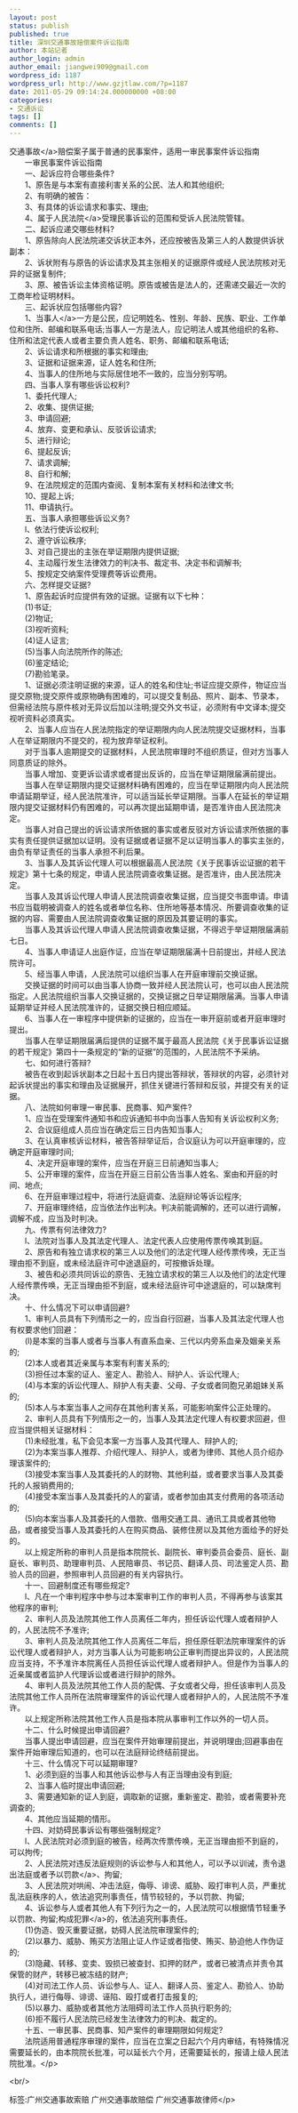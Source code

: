 ```yaml
---
layout: post
status: publish
published: true
title: 深圳交通事故赔偿案件诉讼指南
author: 本站记者
author_login: admin
author_email: jiangwei909@gmail.com
wordpress_id: 1187
wordpress_url: http://www.gzjtlaw.com/?p=1187
date: 2011-05-29 09:14:24.000000000 +08:00
categories:
- 交通诉讼
tags: []
comments: []
---
```

<p><a>交通事故<&#47;a>赔偿案子属于普通的民事案件，适用一审民事案件诉讼指南<br>　　一审民事案件诉讼指南<br>　　一、起诉应符合哪些条件?<br>　　1、原告是与本案有直接利害关系的公民、法人和其他组织;<br>　　2、有明确的被告：<br>　　3、有具体的诉讼请求和事实、理由;<br>　　4、属于<a>人民法院<&#47;a>受理民事诉讼的范围和受诉人民法院管辖。<br>　　二、起诉应递交哪些材料?<br>　　1、原告除向人民法院递交诉状正本外，还应按被告及第三人的人数提供诉状副本：<br>　　2、诉状附有与原告的诉讼请求及其主张相关的证据原件或经人民法院核对无异的证据复制件;<br>　　3、原、被告诉讼主体资格证明。原告或被告是法人的，还需递交最近一次的工商年检证明材料。<br>　　三、起诉状应包括哪些内容?<br>　　1、<a>当事人<&#47;a>一方是公民，应记明姓名、性别、年龄、民族、职业、工作单位和住所、邮编和联系电话;当事人一方是法人，应记明法人或其他组织的名称、住所和法定代表人或者主要负责人姓名、职务、邮编和联系电话;<br>　　2、诉讼请求和所根据的事实和理由;<br>　　3、证据和证据来源，证人姓名和住所;<br>　　4、当事人的住所地与实际居住地不一致的，应当分别写明。<br>　　四、当事人享有哪些诉讼权利?<br>　　1、委托代理人;<br>　　2、收集、提供证据;<br>　　3、申请回避;<br>　　4、放弃、变更和承认、反驳诉讼请求;<br>　　5、进行辩论;<br>　　6、提起反诉;<br>　　7、请求调解;<br>　　8、自行和解;<br>　　9、在法院规定的范围内查阅、复制本案有关材料和法律文书;<br>　　10、提起上诉;<br>　　11、申请执行。<br>　　五、当事人承担哪些诉讼义务?<br>　　l、依法行使诉讼权利;<br>　　2、遵守诉讼秩序;<br>　　3、对自己提出的主张在举证期限内提供证据;<br>　　4、主动履行发生法律效力的判决书、裁定书、决定书和调解书;<br>　　5、按规定交纳案件受理费等诉讼费用。<br>　　六、怎样提交证据?<br>　　1、原告起诉时应提供有效的证据。证据有以下七种：<br>　　(1)书证;<br>　　(2)物证;<br>　　(3)视听资料;<br>　　(4)证人证言;<br>　　(5)当事人向法院所作的陈述;<br>　　(6)鉴定结论;<br>　　(7)勘验笔录。<br>　　1、证据必须注明证据的来源，证人的姓名和住址;书证应提交原件，物证应当提交原物;提交原件或原物确有困难的，可以提交复制品、照片、副本、节录本，但需经法院与原件核对无异议后加以注明;提交外文书证，必须附有中文译本;提交视听资料必须真实。<br>　　2、当事人应当在人民法院指定的举证期限内向人民法院提交证据材料，当事人在举证期限内不提交的，视为放弃举证权利。<br>　　对于当事人逾期提交的证据材料，人民法院审理时不组织质证，但对方当事人同意质证的除外。<br>　　当事人增加、变更诉讼请求或者提出反诉的，应当在举证期限届满前提出。<br>　　当事人在举证期限内提交证据材料确有困难的，应当在举证期限内向人民法院申请延期举证，经人民法院准许，可以适当延长举证期限。当事人在延长的举证期限内提交证据材料仍有困难的，可以再次提出延期申请，是否准许由人民法院决定。<br>　　当事人对自己提出的诉讼请求所依据的事实或者反驳对方诉讼请求所依据的事实有责任提供证据加以证明。没有证据或者证据不足以证明当事人的事实主张的，由负有举证责任的当事人承担不利后果。<br>　　3、当事人及其诉讼代理人可以根据最高人民法院《关于民事诉讼证据的若干规定》第十七条的规定，申请人民法院调查收集证据。是否准许，由人民法院决定。<br>　　当事人及其诉讼代理人申请人民法院调查收集证据，应当提交书面申请。申请书应当载明被调查人的姓名或者单位名称、住所地等基本情况、所要调查收集的证据的内容、需要由人民法院调查收集证据的原因及其要证明的事实。<br>　　当事人及其诉讼代理人申请人民法院调查收集证据，不得迟于举证期限届满前七日。<br>　　4、当事人申请证人出庭作证，应当在举证期限届满十日前提出，并经人民法院许可。<br>　　5、经当事人申请，人民法院可以组织当事人在开庭审理前交换证据。<br>　　交换证据的时间可以由当事人协商一致并经人民法院认可，也可以由人民法院指定。人民法院组织当事人交换证据的，交换证据之日举证期限届满。当事人申请延期举证并经人民法院准许的，证据交换日相应顺延。<br>　　6、当事人在一审程序中提供新的证据的，应当在一审开庭前或者开庭审理时提出。<br>　　当事人在举证期限届满后提供的证据不属于最高人民法院《关于民事诉讼证据的若干规定》第四十一条规定的&ldquo;新的证据&rdquo;的范围的，人民法院不予采纳。<br>　　七、如何进行答辩?<br>　　被告在收到起诉状副本之日起十五日内提出答辩状，答辩状的内容，必须针对起诉状提出的事实和理由及证据展开，抓住关键进行答辩和反驳，并提交有关的证据。<br>　　八、法院如何审理一审民事、民商事、知产案件?<br>　　1、应当在受理案件通知书和应诉通知书中向当事人告知有关诉讼权利义务;<br>　　2、合议庭组成人员应当在确定后三日内告知当事人;<br>　　3、在认真审核诉讼材料，被告答辩举证后，合议庭认为可以开庭审理的，应确定开庭审理时间;<br>　　4、决定开庭审理的案件，应当在开庭三日前通知当事人;<br>　　5、公开审理的案件，应当在开庭三日前公告当事人姓名、案由和开庭的时间、地点;<br>　　6、在开庭审理过程中，将进行法庭调查、法庭辩论等诉讼程序;<br>　　7、开庭审理终结，应当依法作出判决。判决前能调解的，还可以进行调解，调解不成，应当及时判决。<br>　　九、传票有何法律效力?<br>　　l、法院对当事人及其法定代理人、法定代表人应使用传票传唤其到庭。<br>　　2、原告和有独立请求权的第三人以及他们的法定代理人经传票传唤，无正当理由拒不到庭，或未经法庭许可中途退庭的，可按撤诉处理。<br>　　3、被告和必须共同诉讼的原告、无独立请求权的第三人以及他们的法定代理人经传票传唤，无正当理由拒不到庭，或未经法庭许可中途退庭的，可以缺席判决。<br>　　十、什么情况下可以申请回避?<br>　　1、审判人员具有下列情形之一的，应当自行回避，当事人及其法定代理人也有权要求他们回避：<br>　　(l)是本案的当事人或者与当事人有直系血亲、三代以内旁系血亲及姻亲关系的;<br>　　(2)本人或者其近亲属与本案有利害关系的;<br>　　(3)担任过本案的证人、鉴定人、勘验人、辩护人、诉讼代理人;<br>　　(4)与本案的诉讼代理人、辩护人有夫妻、父母、子女或者同胞兄弟姐妹关系的;<br>　　(5)本人与本案当事人之间存在其他利害关系，可能影响案件公正处理的。<br>　　2、审判人员具有下列情形之一的，当事人及其法定代理人有权要求回避，但应当提供相关证据材料：<br>　　(1)未经批准，私下会见本案一方当事人及其代理人、辩护人的;<br>　　(2)为本案当事人推荐、介绍代理人、辩护人，或者为律师、其他人员介绍办理该案件的;<br>　　(3)接受本案当事人及其委托的人的财物、其他利益，或者要求当事人及其委托的人报销费用的;<br>　　(4)接受本案当事人及其委托的人的宴请，或者参加由其支付费用的各项活动的;<br>　　(5)向本案当事人及其委托的人借款、借用交通工具、通讯工具或者其他物品，或者接受当事人及其委托的人在购买商品、装修住房以及其他方面给予的好处的。<br>　　以上规定所称的审判人员是指本院院长、副院长、审判委员会委员、庭长、副庭长、审判员、助理审判员、人民陪审员、书记员、翻译人员、司法鉴定人员、勘验人员的回避，参照审判人员回避的有关内容执行。<br>　　十一、回避制度还有哪些规定?<br>　　l、凡在一个审判程序中参与过本案审判工作的审判人员，不得再参与该案其他程序的审判;<br>　　2、审判人员及法院其他工作人员离任二年内，担任诉讼代理人或者辩护人的，人民法院不予准许;<br>　　3、审判人员及法院其他工作人员离任二年后，担任原任职法院审理案件的诉讼代理人或者辩护人，对方当事人认为可能影响公正审判而提出异议的，人民法院应当支持，不予准许本院离任人员担任诉讼代理人或者辩护人。但是作为当事人的近亲属或者监护人代理诉讼或者进行辩护的除外。<br>　　4、审判人员及法院其他工作人员的配偶、子女或者父母，担任该审判人员及法院其他工作人员所在法院审理案件的诉讼代理人或者辩护人的，人民法院不予准许。<br>　　以上规定所称法院其他工作人员是指本院从事审判工作以外的一切人员。<br>　　十二、什么时候提出申请回避?<br>　　当事人提出申请回避，应当在案件开始审理前提出，并说明理由;回避事由在案件开始审理后知道的，也可以在法庭辩论终结前提出。<br>　　十三、什么情况下可以延期审理?<br>　　1、必须到庭的当事人和其他诉讼参与人有正当理由没有到庭;<br>　　2、当事人临时提出申请回避;<br>　　3、需要通知新的证人到庭，调取新的证据，重新鉴定、勘验，或者需要补充调查的;<br>　　4、其他应当延期的情形。<br>　　十四、对妨碍民事诉讼有哪些强制规定?<br>　　l、人民法院对必须到庭的被告，经两次传票传唤，无正当理由拒不到庭的，可以拘传;<br>　　2、人民法院对违反法庭规则的诉讼参与人和其他人，可以予以训诫，责令退出法庭或者予以<a>罚款<&#47;a>、拘留;<br>　　3、人民法院对哄闹、冲击法庭，侮辱、诽谤、威胁、殴打审判人员，严重扰乱法庭秩序的人，依法追究刑事责任，情节较轻的，予以罚款、拘留;<br>　　4、诉讼参与人或者其他人有下列行为之一的，人民法院可以根据情节轻重予以罚款、拘留;构成<a>犯罪<&#47;a>的，依法追究刑事责任。<br>　　(1)伪造、毁灭重要证据，妨碍人民法院审理案件的;<br>　　(2)以暴力、威胁、贿买方法阻止证人作证或者指使、贿买、胁迫他人作伪证的;<br>　　(3)隐藏、转移、变卖、毁损已被查封、扣押的财产，或者已被清点并责令其保管的财产，转移已被冻结的财产;<br>　　(4)对司法工作人员、诉讼参与人、证人、翻译人员、鉴定人、勘验人、协助执行人，进行侮辱、诽谤、诬陷、殴打或者打击报复的;<br>　　(5)以暴力、威胁或者其他方法阻碍司法工作人员执行职务的;<br>　　(6)拒不履行人民法院已经发生法律效力的判决、裁定的。<br>　　十五、一审民事、民商事、知产案件的审理期限如何规定?<br>　　法院适用普通程序审理的案件，应当在立案之日起六个月内审结，有特殊情况需要延长的，由本院院长批准，可以延长六个月，还需要延长的，报请上级人民法院批准。<&#47;p><br&#47;><p>标签:广州交通事故索赔 广州交通事故赔偿 广州交通事故律师<&#47;p>
